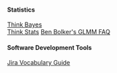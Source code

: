 #### Statistics
[Think Bayes](http://www.greenteapress.com/thinkbayes/thinkbayes.pdf) \
[Think Stats](http://greenteapress.com/thinkstats/thinkstats.pdf)
[Ben Bolker's GLMM FAQ](https://bbolker.github.io/mixedmodels-misc/glmmFAQ.html)

#### Software Development Tools
[Jira Vocabulary Guide](https://community.atlassian.com/t5/Jira-articles/Your-Go-To-Jira-Glossary/ba-p/605232)
